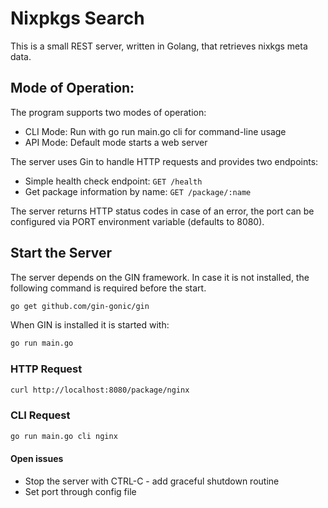 # Nixpkgs Search

This is a small REST server, written in Golang, that retrieves nixkgs meta data.

## Mode of Operation:

The program supports two modes of operation:

* CLI Mode: Run with go run main.go cli <package-name> for command-line usage
* API Mode: Default mode starts a web server

The server uses Gin to handle HTTP requests and provides two endpoints:

* Simple health check endpoint: `GET /health`
* Get package information by name: `GET /package/:name`

The server returns HTTP status codes in case of an error, the port can be configured via PORT environment variable (defaults to 8080).

## Start the Server

The server depends on the GIN framework. In case it is not installed, the following command is required before the start.

```bash
go get github.com/gin-gonic/gin
```

When GIN is installed it is started with:

```bash
go run main.go
```

### HTTP Request

```bash
curl http://localhost:8080/package/nginx
```

### CLI Request

```bash
go run main.go cli nginx
```

#### Open issues
* Stop the server with CTRL-C - add graceful shutdown routine
* Set port through config file
